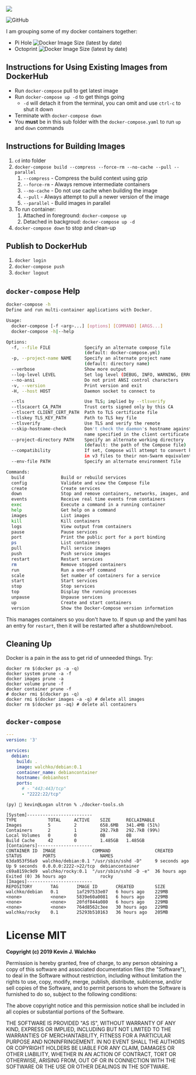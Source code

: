 ![](https://static0.srcdn.com/wordpress/wp-content/uploads/Ultron-Marvel-Comics-Annihilation-Conquest-5.jpg?q=50&fit=crop&w=740&h=389)

![GitHub](https://img.shields.io/github/license/walchko/ultron)

I am grouping some of my docker containers together:

- Pi Hole ![Docker Image Size (latest by date)](https://img.shields.io/docker/image-size/pihole/pihole)
- Octoprint ![Docker Image Size (latest by date)](https://img.shields.io/docker/image-size/octoprint/octoprint)

## Instructions for Using Existing Images from DockerHub

- Run `docker-compose` pull to get latest image
- Run `docker-compose up -d` to get things going
    - `-d` will detach it from the terminal, you can omit and use `ctrl-c` to shut it down
- Terminate with `docker-compose down`
- You **must** be in this sub folder with the `docker-compose.yaml` to run `up` and `down` commands


## Instructions for Building Images

1. `cd` into folder
1. `docker-compose build --compress --force-rm --no-cache --pull --parallel`
    1. `--compress` - Compress the build context using gzip
    2. `--force-rm` - Always remove intermediate containers
    3. `--no-cache` - Do not use cache when building the image
    4. `--pull` - Always attempt to pull a newer version of the image
    5. `--parallel` - Build images in parallel
1. To run container:
    1. Attached in foreground: `docker-compose up`
    1. Detached in backgroud: `docker-compose up -d`
1. `docker-compose down` to stop and clean-up

## Publish to DockerHub

1. `docker login`
1. `docker-compose push`
1. `docker logout`

## `docker-compose` Help

```bash
docker-compose -h
Define and run multi-container applications with Docker.

Usage:
  docker-compose [-f <arg>...] [options] [COMMAND] [ARGS...]
  docker-compose -h|--help

Options:
  -f, --file FILE             Specify an alternate compose file
                              (default: docker-compose.yml)
  -p, --project-name NAME     Specify an alternate project name
                              (default: directory name)
  --verbose                   Show more output
  --log-level LEVEL           Set log level (DEBUG, INFO, WARNING, ERROR, CRITICAL)
  --no-ansi                   Do not print ANSI control characters
  -v, --version               Print version and exit
  -H, --host HOST             Daemon socket to connect to

  --tls                       Use TLS; implied by --tlsverify
  --tlscacert CA_PATH         Trust certs signed only by this CA
  --tlscert CLIENT_CERT_PATH  Path to TLS certificate file
  --tlskey TLS_KEY_PATH       Path to TLS key file
  --tlsverify                 Use TLS and verify the remote
  --skip-hostname-check       Don't check the daemon's hostname against the
                              name specified in the client certificate
  --project-directory PATH    Specify an alternate working directory
                              (default: the path of the Compose file)
  --compatibility             If set, Compose will attempt to convert keys
                              in v3 files to their non-Swarm equivalent
  --env-file PATH             Specify an alternate environment file

Commands:
  build              Build or rebuild services
  config             Validate and view the Compose file
  create             Create services
  down               Stop and remove containers, networks, images, and volumes
  events             Receive real time events from containers
  exec               Execute a command in a running container
  help               Get help on a command
  images             List images
  kill               Kill containers
  logs               View output from containers
  pause              Pause services
  port               Print the public port for a port binding
  ps                 List containers
  pull               Pull service images
  push               Push service images
  restart            Restart services
  rm                 Remove stopped containers
  run                Run a one-off command
  scale              Set number of containers for a service
  start              Start services
  stop               Stop services
  top                Display the running processes
  unpause            Unpause services
  up                 Create and start containers
  version            Show the Docker-Compose version information

```

This manages containers so you don't have to. If spun up and the yaml has an entry
for `restart`, then it will be restarted after a shutdown/reboot.

## Cleaning Up

Docker is a pain in the ass to get rid of unneeded things. Try:

```
docker rm $(docker ps -a -q)
docker system prune -a -f
docker images prune -a
docker volume prune -f
docker container prune -f
# docker rmi $(docker ps -q)
docker rmi $(docker images -a -q) # delete all images
docker rm $(docker ps -aq) # delete all containers
```

## `docker-compose`

```yaml
---
version: '3'

services:
  debian:
    build: .
    image: walchko/debian:0.1
    container_name: debiancontainer
    hostname: debianhost
    ports:
      # - "443:443/tcp"
      - "2222:22/tcp"
```

```
(py)  kevin@Logan ultron % ./docker-tools.sh

[System]-------------------------
TYPE            TOTAL     ACTIVE    SIZE      RECLAIMABLE
Images          5         2         658.6MB   341.4MB (51%)
Containers      2         1         292.7kB   292.7kB (99%)
Local Volumes   0         0         0B        0B
Build Cache     42        0         1.485GB   1.485GB
[Containers]---------------------
CONTAINER ID  IMAGE              COMMAND                 CREATED        STATUS        PORTS                 NAMES
63da953f56a9  walchko/debian:0.1 "/usr/sbin/sshd -D"     9 seconds ago  Up 9 seconds  0.0.0.0:2222->22/tcp  debiancontainer
c69a8159c9d9  walchko/rocky:0.1  "/usr/sbin/sshd -D -e"  36 hours ago   Exited (0) 36 hours ago             rocky
[Images]-------------------------
REPOSITORY       TAG       IMAGE ID       CREATED        SIZE
walchko/debian   0.1       1af297533e07   6 hours ago    229MB
<none>           <none>    5839e60a0081   6 hours ago    229MB
<none>           <none>    20fdf844a080   6 hours ago    229MB
<none>           <none>    764d8562c3ee   30 hours ago   229MB
walchko/rocky    0.1       25293b510163   36 hours ago   205MB

```

# License MIT

**Copyright (c) 2019 Kevin J. Walchko**

Permission is hereby granted, free of charge, to any person obtaining a copy
of this software and associated documentation files (the "Software"), to deal
in the Software without restriction, including without limitation the rights
to use, copy, modify, merge, publish, distribute, sublicense, and/or sell
copies of the Software, and to permit persons to whom the Software is
furnished to do so, subject to the following conditions:

The above copyright notice and this permission notice shall be included in all
copies or substantial portions of the Software.

THE SOFTWARE IS PROVIDED "AS IS", WITHOUT WARRANTY OF ANY KIND, EXPRESS OR
IMPLIED, INCLUDING BUT NOT LIMITED TO THE WARRANTIES OF MERCHANTABILITY,
FITNESS FOR A PARTICULAR PURPOSE AND NONINFRINGEMENT. IN NO EVENT SHALL THE
AUTHORS OR COPYRIGHT HOLDERS BE LIABLE FOR ANY CLAIM, DAMAGES OR OTHER
LIABILITY, WHETHER IN AN ACTION OF CONTRACT, TORT OR OTHERWISE, ARISING FROM,
OUT OF OR IN CONNECTION WITH THE SOFTWARE OR THE USE OR OTHER DEALINGS IN THE
SOFTWARE.
